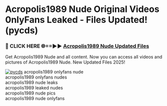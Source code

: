# Acropolis1989 Nude Original Videos 0nlyFans Leaked - Files Updated! (pycds)

<h3>🔴 CLICK HERE 🌐==►► <a href="https://tinyurl.com/4mcuefdz" rel="nofollow">Acropolis1989 Nude Updated Files</a></h3>

Get Acropolis1989 Nude and all content. Now you can access all videos and pictures of Acropolis1989 Nude. New Updated Files 2025!

[![pycds](https://i.imgur.com/StAQSOY.gif)](https://tinyurl.com/4mcuefdz)
acropolis1989 onlyfans nude<br>
acropolis1989 onlyfans nudes<br>
acropolis1989 nude leaks<br>
acropolis1989 leaked nudes<br>
acropolis1989 nude pics<br>
acropolis1989 nude onlyfans